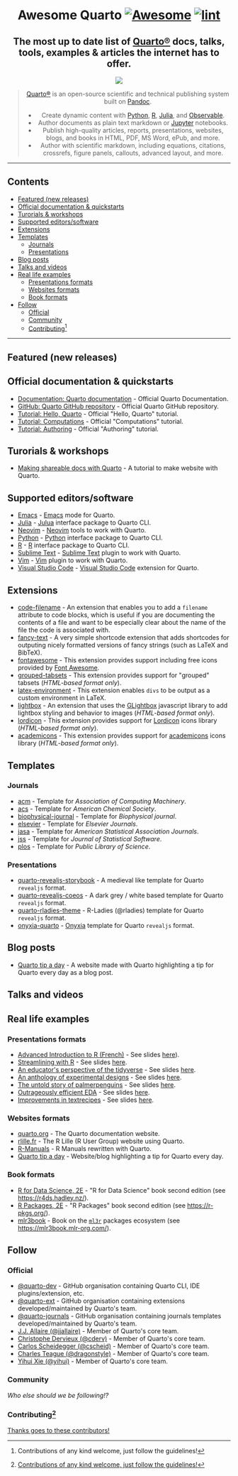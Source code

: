 <div align="center">

<!--lint ignore no-dead-urls-->

# Awesome Quarto [![Awesome](https://awesome.re/badge.svg)](https://awesome.re) [![lint](https://github.com/mcanouil/awesome-quarto/actions/workflows/lint.yaml/badge.svg)](https://github.com/mcanouil/awesome-quarto/actions/workflows/lint.yaml) <!-- omit in toc -->

## The most up to date list of [Quarto®](https://quarto.org) docs, talks, tools, examples & articles the internet has to offer. <!-- omit in toc --> 

<a href="" target="_blank" rel="noopener noreferrer">
  <img src="https://quarto.org/quarto.png" alt-text="Quarto logo with text, which is a filled circle splitted in four with quarto as text on the right in lower case and the trademark symbol in superscrit at the end."/>
</a>

> [Quarto®](https://quarto.org) is an open-source scientific and technical publishing system built on [Pandoc]([Pandoc](https://pandoc.org/)).
> - Create dynamic content with [Python](https://quarto.org/docs/computations/python.html), [R](https://quarto.org/docs/computations/r.html), [Julia](https://quarto.org/docs/computations/julia.html), and [Observable](https://quarto.org/docs/computations/ojs.html).
> - Author documents as plain text markdown or [Jupyter](https://jupyter.org/) notebooks.
> - Publish high-quality articles, reports, presentations, websites, blogs, and books in HTML, PDF, MS Word, ePub, and more.
> - Author with scientific markdown, including equations, citations, crossrefs, figure panels, callouts, advanced layout, and more.

</div>

---

## Contents <!-- omit in toc --> 

- [Featured (new releases)](#featured-new-releases)
- [Official documentation & quickstarts](#official-documentation--quickstarts)
- [Turorials & workshops](#turorials--workshops)
- [Supported editors/software](#supported-editorssoftware)
- [Extensions](#extensions)
- [Templates](#templates)
  - [Journals](#journals)
  - [Presentations](#presentations)
- [Blog posts](#blog-posts)
- [Talks and videos](#talks-and-videos)
- [Real life examples](#real-life-examples)
  - [Presentations formats](#presentations-formats)
  - [Websites formats](#websites-formats)
  - [Book formats](#book-formats)
- [Follow](#follow)
  - [Official](#official)
  - [Community](#community)
  - [Contributing[^1]](#contributing1)

---

## Featured (new releases)

## Official documentation & quickstarts

- [Documentation: Quarto documentation](https://quarto.org/) - Official Quarto Documentation.
- [GitHub: Quarto GitHub repository](https://github.com/quarto-dev) - Official Quarto GitHub repository.
- [Tutorial: Hello, Quarto](https://quarto.org/docs/get-started/hello/) - Official "Hello, Quarto" tutorial.
- [Tutorial: Computations](https://quarto.org/docs/get-started/computations/) - Official "Computations" tutorial.
- [Tutorial: Authoring](https://quarto.org/docs/get-started/authoring/) - Official "Authoring" tutorial.

## Turorials & workshops

- [Making shareable docs with Quarto](https://openscapes.github.io/quarto-website-tutorial/) - A tutorial to make website with Quarto.

## Supported editors/software

- [Emacs](https://github.com/quarto-dev/quarto-emacs) - [Emacs](https://www.gnu.org/software/emacs/) mode for Quarto.
- [Julia](https://github.com/quarto-dev/quarto-julia) - [Julua](https://julialang.org/) interface package to Quarto CLI.
- [Neovim](https://github.com/quarto-dev/quarto-nvim) - [Neovim](https://neovim.io/) tools to work with Quarto.
- [Python](https://github.com/quarto-dev/quarto-python) - [Python](https://www.python.org/) interface package to Quarto CLI.
- [R](https://github.com/quarto-dev/quarto-r) - [R](https://www.r-project.org/) interface package to Quarto CLI.
- [Sublime Text](https://github.com/quarto-dev/quarto-sublime) - [Sublime Text](https://www.sublimetext.com/) plugin to work with Quarto.
- [Vim](https://github.com/quarto-dev/quarto-vim) - [Vim](https://www.vim.org/) plugin to work with Quarto.
- [Visual Studio Code](https://github.com/quarto-dev/quarto-vscode) - [Visual Studio Code](https://code.visualstudio.com/) extension for Quarto.

## Extensions

- [code-filename](https://github.com/quarto-ext/code-filename) - An extension that enables you to add a `filename` attribute to code blocks, which is useful if you are documenting the contents of a file and want to be especially clear about the name of the file the code is associated with.
- [fancy-text](https://github.com/quarto-ext/fancy-text) - A very simple shortcode extension that adds shortcodes for outputing nicely formatted versions of fancy strings (such as LaTeX and BibTeX).
- [fontawesome](https://github.com/quarto-ext/fontawesome) - This extension provides support including free icons provided by [Font Awesome](https://fontawesome.com).
- [grouped-tabsets](https://github.com/quarto-ext/grouped-tabsets) - This extension provides support for "grouped" tabsets (*HTML-based format only*).
- [latex-environment](https://github.com/quarto-ext/latex-environment) - This extension enables `divs` to be output as a custom environment in LaTeX.
- [lightbox](https://github.com/quarto-ext/lightbox) - An extension that uses the [GLightbox](https://biati-digital.github.io/glightbox/) javascript library to add lightbox styling and behavior to images (*HTML-based format only*).
- [lordicon](https://github.com/jmgirard/lordicon) - This extension provides support for
[Lordicon](https://lordicon.com/) icons library (*HTML-based format only*).
- [academicons](https://github.com/schochastics/academicons) - This extension provides support for
[academicons](https://jpswalsh.github.io/academicons/) icons library (*HTML-based format only*).

## Templates

### Journals

- [acm](https://github.com/quarto-journals/acm) - Template for *Association of Computing Machinery*.
- [acs](https://github.com/quarto-journals/acs) - Template for *American Chemical Society*.
- [biophysical-journal](https://github.com/quarto-journals/biophysical-journal) - Template for *Biophysical journal*.
- [elsevier](https://github.com/quarto-journals/elsevier) - Template for *Elsevier Journals*.
- [jasa](https://github.com/quarto-journals/jasa) - Template for *American Statistical Association Journals*.
- [jss](https://github.com/quarto-journals/jss) - Template for *Journal of Statistical Software*.
- [plos](https://github.com/quarto-journals/plos) - Template for *Public Library of Science*.

### Presentations

- [quarto-revealjs-storybook](https://github.com/mcanouil/quarto-revealjs-storybook) - A medieval like template for Quarto `revealjs` format.
- [quarto-revealjs-coeos](https://github.com/mcanouil/quarto-revealjs-coeos) - A dark grey / white based template for Quarto `revealjs` format.
- [quarto-rladies-theme](https://github.com/beatrizmilz/quarto-rladies-theme) - R-Ladies (@rladies) template for Quarto `revealjs` format.
- [onyxia-quarto](https://github.com/RLesur/onyxia-quarto) - [Onyxia](https://github.com/InseeFrLab/onyxia) template for Quarto `revealjs` format.

## Blog posts

- [Quarto tip a day](https://mine-cetinkaya-rundel.github.io/quarto-tip-a-day/) - A website made with Quarto highlighting a tip for Quarto every day as a blog post.

## Talks and videos

## Real life examples

### Presentations formats

<!-- - []() - See slides [here](). -->
- [Advanced Introduction to R (French)](https://m.canouil.fr/radvanced/) - See slides [here](https://github.com/mcanouil/radvanced)).
- [Streamlining with R](https://github.com/meghall06/personal-website/blob/master/static/slides/NEAIR/NEAIR.qmd) - See slides [here](https://meghan.rbind.io/slides/neair/neair.html).
- [An educator's perspective of the tidyverse](https://github.com/mine-cetinkaya-rundel/tidyperspective/blob/main/talks/dagstat-2022.qmd) - See slides [here](https://mine-cetinkaya-rundel.github.io/tidyperspective/talks/dagstat-2022.html).
- [An anthology of experimental designs](https://github.com/emitanaka/talks/tree/master/Toronto2022) - See slides [here](https://emitanaka.org/slides/toronto2022/).
- [The untold story of palmerpenguins](https://github.com/apreshill/palmerpenguins-useR-2022) - See slides [here](https://apreshill.github.io/palmerpenguins-useR-2022/).
- [Outrageously efficient EDA](https://github.com/jthomasmock/arrow-dplyr) - See slides [here](https://jthomasmock.github.io/arrow-dplyr/).
- [Improvements in textrecipes](https://github.com/emilhvitfeldt/useR2022-textrecipes/) - See slides [here](https://emilhvitfeldt.github.io/useR2022-textrecipes/).

### Websites formats

- [quarto.org](https://github.com/quarto-dev/quarto-web) - The Quarto documentation website.
- [rlille.fr](https://github.com/RLille/rlille.fr) - The R Lille (R User Group) website using Quarto.
- [R-Manuals](https://github.com/rstudio/r-manuals) - R Manuals rewritten with Quarto.
- [Quarto tip a day](https://github.com/mine-cetinkaya-rundel/quarto-tip-a-day) - Website/blog highlighting a tip for Quarto every day.

### Book formats

- [R for Data Science, 2E](https://github.com/hadley/r4ds/) - "R for Data Science" book second edition (see <https://r4ds.hadley.nz/>).
- [R Packages, 2E](https://github.com/hadley/r-pkgs/) - "R Packages" book second edition (see <https://r-pkgs.org/>).
- [mlr3book](https://github.com/mlr-org/mlr3book/tree/main/book/) - Book on the [`ml3r`](https://mlr3.mlr-org.com/) packages ecosystem (see <https://mlr3book.mlr-org.com/>).

<!-- ### Other formats -->

<!-- END CONTENT -->

## Follow

<!-- list people worth following on social sites (Twitter, LinkedIn, GitHub, YouTube etc.) -->

### Official

- [@quarto-dev](https://github.com/quarto-dev) - GitHub organisation containing Quarto CLI, IDE plugins/extension, etc.
- [@quarto-ext](https://github.com/quarto-ext) - GitHub organisation containing extensions developed/maintained by Quarto's team.
- [@quarto-journals](https://github.com/quarto-journals) - GitHub organisation containing journals templates developed/maintained by Quarto's team.
- [J.J. Allaire (\@jjallaire)](https://github.com/jjallaire/) - Member of Quarto's core team.
- [Christophe Dervieux (\@cderv)](https://github.com/cderv) - Member of Quarto's core team.
- [Carlos Scheidegger (\@cscheid)](https://github.com/cscheid) - Member of Quarto's core team.
- [Charles Teague (\@dragonstyle)](https://github.com/dragonstyle) - Member of Quarto's core team.
- [Yihui Xie (\@yihui)](https://github.com/yihui) - Member of Quarto's core team.

### Community

*Who else should we be following!?*

### Contributing[^1]

[Thanks goes to these contributors!](https://github.com/mcanouil/awesome-quarto/graphs/contributors)

[^1]: [Contributions of any kind welcome, just follow the guidelines!](contributing.md)
